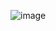 ![image](https://user-images.githubusercontent.com/94219488/193408653-a45b488b-b25e-4cf8-824a-35960370d39c.png)
